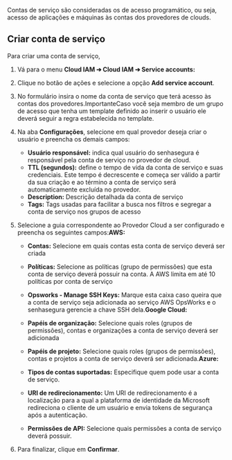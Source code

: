 Contas de serviço são consideradas os de acesso programático, ou seja, acesso de aplicações e máquinas às contas dos provedores de clouds.

## Criar conta de serviço

Para criar uma conta de serviço, 

1. Vá para o menu **Cloud IAM ➔ Cloud IAM ➔ Service accounts:**
2. Clique no botão de ações e selecione a opção **Add service account**.
3. No formulário insira o nome da conta de serviço que terá acesso às contas dos provedores.ImportanteCaso você seja membro de um grupo de acesso que tenha um template definido ao inserir o usuário ele deverá seguir a regra estabelecida no template.
4. Na aba **Configurações**, selecione em qual provedor deseja criar o usuário e preencha os demais campos:
	* **Usuário responsável:** indica qual usuário do senhasegura é responsável pela conta de serviço no provedor de cloud.
	* **TTL (segundos):** define o tempo de vida da conta de serviço e suas credenciais. Este tempo é decrescente e começa ser válido a partir da sua criação e ao término a conta de serviço será automaticamente excluída no provedor.
	* **Description:** Descrição detalhada da conta de serviço
	* **Tags:** Tags usadas para facilitar a busca nos filtros e segregar a conta de serviço nos grupos de acesso
5. Selecione a guia correspondente ao Provedor Cloud a ser configurado e preencha os seguintes campos:**AWS:**


	* **Contas:** Selecione em quais contas esta conta de serviço deverá ser criada
	* **Políticas:** Selecione as políticas (grupo de permissões) que esta conta de serviço deverá possuir na conta. A AWS limita em até 10 políticas por conta de serviço
	* **Opsworks \- Manage SSH Keys:** Marque esta caixa caso queira que a conta de serviço seja adicionada ao serviço AWS OpsWorks e o senhasegura gerencie a chave SSH dela.**Google Cloud:**


	* **Papéis de organização:** Selecione quais roles (grupos de permissões), contas e organizações a conta de serviço deverá ser adicionada
	* **Papéis de projeto:** Selecione quais roles (grupos de permissões), contas e projetos a conta de serviço deverá ser adicionada.**Azure:**


	* **Tipos de contas suportadas:** Especifique quem pode usar a conta de serviço.
	* **URI de redirecionamento:** Um URI de redirecionamento é a localização para a qual a plataforma de identidade da Microsoft redireciona o cliente de um usuário e envia tokens de segurança após a autenticação.
	* **Permissões de API:** Selecione quais permissões a conta de serviço deverá possuir.
6. Para finalizar, clique em **Confirmar**.
